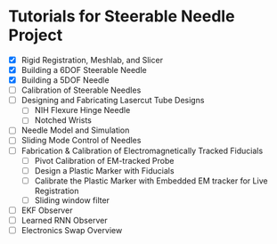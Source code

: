 # Tutorials for Steerable Needle Project

- [x] Rigid Registration, Meshlab, and Slicer
- [x] Building a 6DOF Steerable Needle
- [x] Building a 5DOF Needle
- [ ] Calibration of Steerable Needles
- [ ] Designing and Fabricating Lasercut Tube Designs
  - [ ] NIH Flexure Hinge Needle
  - [ ] Notched Wrists
- [ ] Needle Model and Simulation
- [ ] Sliding Mode Control of Needles
- [ ] Fabrication & Calibration of Electromagnetically Tracked Fiducials
  - [ ] Pivot Calibration of EM-tracked Probe
  - [ ] Design a Plastic Marker with Fiducials
  - [ ] Calibrate the Plastic Marker with Embedded EM tracker for Live Registration
  - [ ] Sliding window filter
- [ ] EKF Observer
- [ ] Learned RNN Observer
- [ ] Electronics Swap Overview
